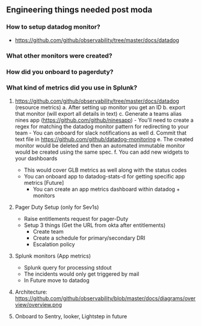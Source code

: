 Engineering things needed post moda
---------


### How to setup datadog monitor?
  - https://github.com/github/observability/tree/master/docs/datadog

### What other monitors were created?
 

### How did you onboard to pagerduty?


### What kind of metrics did you use in Splunk?

1. https://github.com/github/observability/tree/master/docs/datadog (resource metrics)
    a. After setting up monitor you get an ID
    b. export that monitor (will export all details in text)
    c. Generate a teams alias nines app (https://github.com/github/ninesapp)
        - You'll need to create a regex for matching the datadog monitor pattern for redirecting to your team
        - You can onboard for slack notifications as well
    d. Commit that text file in https://github.com/github/datadog-monitoring
    e. The created monitor would be deleted and then an automated immutable monitor would be created using the same spec.
    f. You can add new widgets to your dashboards

    - This would cover GLB metrics as well along with the status codes
    - You can onboard app to datadog-stats-d for getting specific app metrics [Future]
        + You can create an app metrics dashboard within datadog + monitors

2. Pager Duty Setup (only for Sev1s)
    - Raise entitlements request for pager-Duty
    - Setup 3 things (Get the URL from okta after entitlements)
        + Create team
        + Create a schedule for primary/secondary DRI
        + Escalation policy

3. Splunk monitors (App metrics)
    - Splunk query for processing stdout
    - The incidents would only get triggered by mail
    - In Future move to datadog

4. Architecture: https://github.com/github/observability/blob/master/docs/diagrams/overview/overview.png

5. Onboard to Sentry, looker, Lightstep in future




